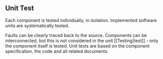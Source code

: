 ## Unit Test
Each component is tested individually, in isolation. Implemented software units are systematically tested.

Faults can be clearly traced back to the source.  Components can be interconnected, but this is not considered in the unit [[Testing|test]] - only the component itself is tested. Unit tests are based on the component specification, the code and all related documents.